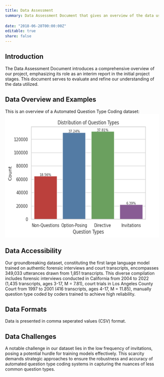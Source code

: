 ```yaml
---
title: Data Assessment
summary: Data Assessment Document that gives an overview of the data used for the project.

date: "2018-06-28T00:00:00Z"
editable: true
share: false
---
```


## Introduction

The Data Assessment Document introduces a comprehensive overview of our project, emphasizing its role as an interim report in the initial project stages. This document serves to evaluate and refine our understanding of the data utilized. 

## Data Overview and Examples

This is an overview of a Automated Question Type Coding dataset:
![Question Types](https://github.com/ckids-datafirst/2023-fall-forensic/blob/main/assets/media/question%20types.png?raw=true)

## Data Accessibility

Our groundbreaking dataset, constituting the first large language model trained on authentic forensic interviews and court transcripts, encompasses 349,033 utterances drawn from 1,851 transcripts. This diverse compilation includes forensic interviews conducted in California from 2004 to 2022 (1,435 transcripts, ages 3-17, M = 7.81), court trials in Los Angeles County Court from 1997 to 2001 (416 transcripts, ages 4-17, M = 11.85), manually question type coded by coders trained to achieve high reliability.

## Data Formats

Data is presented in comma seperated values (CSV) format.

## Data Challenges 

A notable challenge in our dataset lies in the low frequency of invitations, posing a potential hurdle for training models effectively. This scarcity demands strategic approaches to ensure the robustness and accuracy of automated question type coding systems in capturing the nuances of less common question types.